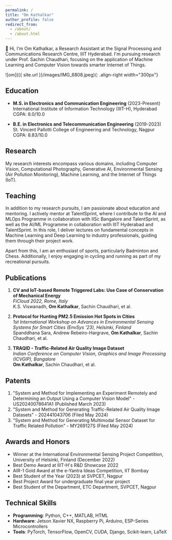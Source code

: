 ```yaml
---
permalink: /
title: "Om Kathalkar"
author_profile: false
redirect_from: 
  - /about/
  - /about.html
---
```




👋 Hi, I'm Om Kathalkar, a Research Assistant at the Signal Processing and Communications Research Centre, IIIT Hyderabad. I'm pursuing research under Prof. Sachin Chaudhari, focusing on the application of Machine Learning and Computer Vision towards smarter Internet of Things.

![om]({{ site.url }}/images/IMG_6808.jpeg){: .align-right width="300px"}
 
## Education
- **M.S. in Electronics and Communication Engineering** (2023-Present)  
  International Institute of Information Technology (IIIT-H), Hyderabad  
  CGPA: 8.0/10.0

- **B.E. in Electronics and Telecommunication Engineering** (2019-2023)  
  St. Vincent Pallotti College of Engineering and Technology, Nagpur  
  CGPA: 8.83/10.0

## Research
My research interests encompass various domains, including Computer Vision, Computational Photography, Generative AI, Environmental Sensing (Air Pollution Monitoring), Machine Learning, and the Internet of Things (IoT).

## Teaching
In addition to my research pursuits, I am passionate about education and mentoring. I actively mentor at TalentSprint, where I contribute to the AI and MLOps Programme in collaboration with IISc Bangalore and TalentSprint, as well as the AI/ML Programme in collaboration with IIIT Hyderabad and TalentSprint. In this role, I deliver lectures on fundamental concepts in Machine Learning and Deep Learning to industry professionals, guiding them through their project work.

Apart from this, I am an enthusiast of sports, particularly Badminton and Chess. Additionally, I enjoy engaging in cycling and running as part of my recreational pursuits.

## Publications
1. **CV and IoT-based Remote Triggered Labs: Use Case of Conservation of Mechanical Energy**  
   *FiCloud 2022, Rome, Italy*  
   K.S. Viswanadh, **Om Kathalkar**, Sachin Chaudhari, et al.

2. **Protocol for Hunting PM2.5 Emission Hot Spots in Cities**  
   *1st International Workshop on Advances in Environmental Sensing Systems for Smart Cities (EnvSys '23), Helsinki, Finland*  
   Spanddhana Sara, Andrew Rebeiro-Hargrave, **Om Kathalkar**, Sachin Chaudhari, et al.

3. **TRAQID - Traffic-Related Air Quality Image Dataset**  
   *Indian Conference on Computer Vision, Graphics and Image Processing (ICVGIP), Bangalore*  
   **Om Kathalkar**, Sachin Chaudhari, et al.

## Patents
1. "System and Method for Implementing an Experiment Remotely and Determining an Output Using a Computer Vision Model" - US20240078641A1 (Published March 2023)
2. "System and Method for Generating Traffic-Related Air Quality Image Datasets" - 202441043706 (Filed May 2024)
3. "System and Method for Generating Multimodal Sensor Dataset for Traffic Related Pollution" - MY269127S (Filed May 2024)

## Awards and Honors
- Winner at the International Environmental Sensing Project Competition, University of Helsinki, Finland (December 2022)
- Best Demo Award at IIIT-H's R&D Showcase 2022
- AIR-1 Gold Award at the e-Yantra Ideas Competition, IIT Bombay
- Best Student of the Year (2023) at SVPCET, Nagpur
- Best Project Award for undergraduate final year project
- Best Student of the Department, ETC Department, SVPCET, Nagpur

## Technical Skills
- **Programming**: Python, C++, MATLAB, HTML
- **Hardware**: Jetson Xavier NX, Raspberry Pi, Arduino, ESP-Series Microcontrollers
- **Tools**: PyTorch, TensorFlow, OpenCV, CUDA, Django, Scikit-learn, LaTeX
